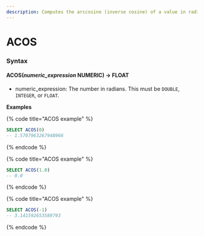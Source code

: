 ```yaml
---
description: Computes the arccosine (inverse cosine) of a value in radians.
---
```


# ACOS

### Syntax <a href="#syntax" id="syntax"></a>

#### ACOS(_numeric\_expression_ NUMERIC) → FLOAT <a href="#acosnumeric_expression-numeric--float" id="acosnumeric_expression-numeric--float"></a>

* numeric\_expression: The number in radians. This must be `DOUBLE`, `INTEGER`, or `FLOAT`.

**Examples**

{% code title="ACOS example" %}
```sql
SELECT ACOS(0)
-- 1.5707963267948966
```
{% endcode %}

{% code title="ACOS example" %}
```sql
SELECT ACOS(1.0)
-- 0.0
```
{% endcode %}

{% code title="ACOS example" %}
```sql
SELECT ACOS(-1)
-- 3.141592653589793
```
{% endcode %}
